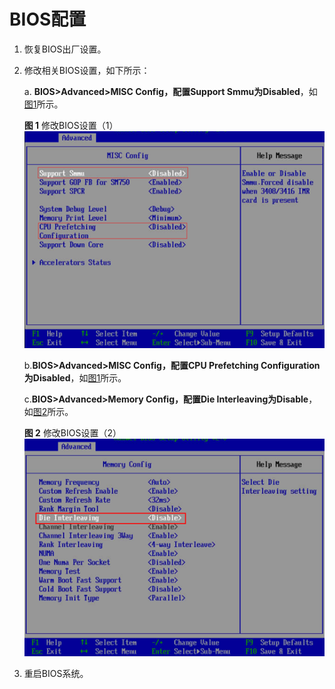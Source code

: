 # BIOS配置<a name="ZH-CN_TOPIC_0263913266"></a>

1.  恢复BIOS出厂设置。
2.  修改相关BIOS设置，如下所示：

      a. **BIOS\>Advanced\>MISC Config，配置Support Smmu为Disabled**，如[图1](#fig1464144318512)所示。

      **图 1**  修改BIOS设置（1）<a name="fig1464144318512"></a>  
      ![](figures/修改BIOS设置（1）.png "")

      b.**BIOS\>Advanced\>MISC Config，配置CPU Prefetching Configuration为Disabled**，如[图1](#fig1464144318512)所示。

      c.**BIOS\>Advanced\>Memory Config，配置Die Interleaving为Disable**，如[图2](#fig6430185319610)所示。

      **图 2**  修改BIOS设置（2）<a name="fig6430185319610"></a>  
      ![](figures/修改BIOS设置（2）.png "")

3.  重启BIOS系统。

